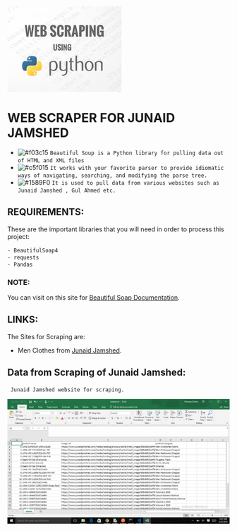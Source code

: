 ![](screenshots/logo.jpg)
# WEB SCRAPER FOR JUNAID JAMSHED
- ![#f03c15](https://placehold.it/15/f03c15/000000?text=+) `Beautiful Soup is a Python library for pulling data out of HTML and XML files`
- ![#c5f015](https://placehold.it/15/c5f015/000000?text=+) `It works with your favorite parser to provide idiomatic ways of navigating, searching, and modifying the parse tree.`
- ![#1589F0](https://placehold.it/15/1589F0/000000?text=+) `It is used to pull data from various websites such as Junaid Jamshed , Gul Ahmed etc.`

## REQUIREMENTS:

These are the important libraries that you will need in order to process this project:

```
- BeautifulSoap4
- requests
- Pandas
```
    
### NOTE:

You can visit on this site for [Beautiful Soap Documentation](https://www.crummy.com/software/BeautifulSoup/bs4/doc/).

## LINKS:
The Sites for Scraping are:
- Men Clothes from [Junaid Jamshed](https://www.junaidjamshed.com/mens.html).


## Data from Scraping of Junaid Jamshed:
```
 Junaid Jamshed website for scraping.
```
![](screenshots/data_csv.png)